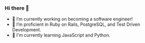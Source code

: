 ### Hi there 👋


- 🔭 I’m currently working on becoming a software engineer!
- 👷 I’m proficient in Ruby on Rails, PostgreSQL, and Test Driven Development.
- 🌱 I'm currently learning JavaScript and Python.

